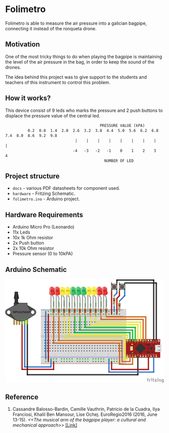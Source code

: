# Folimetro

Folimetro is able to measure the air pressure into a galician bagpipe, connecting it instead of the ronqueta drone.

## Motivation

One of the most tricky things to do when playing the bagpipe is maintaining the level of the air pressure in the bag, in order to keep the sound of the drones.

The idea behind this project was to give support to the students and teachers of this instrument to control this problem.

## How it works?

This device consist of 9 leds who marks the pressure and 2 push buttons to displace the pressure value of the central led.

```
                                          PRESSURE VALUE (kPA)
          0.2  0.8  1.4  2.0  2.6  3.2  3.8  4.4  5.0  5.6  6.2  6.8  7.4  8.0  8.6  9.2  9.8
                               |    |    |    |    |    |    |    |    |    
                              -4   -3   -2   -1    0    1    2    3    4  
                                            NUMBER OF LED

```

## Project structure
* `docs` - various PDF datasheets for component used.
* `hardware` - Fritzing Schematic.
* `folimetro.ino` - Arduino project.

## Hardware Requirements

* Arduino Micro Pro (Leonardo)
* 11x Leds
* 10x 1k Ohm resistor
* 2x Push button
* 2x 10k Ohm resistor
* Pressure sensor (0 to 10kPA)

## Arduino Schematic
![Connection Scheme](figures/sketch.png)

## Reference
1.  Cassandre Balosso-Bardin, Camille Vauthrin, Patricio de la Cuadra, Ilya Franciosi, Khalil Ben Mansour, Lise Ochej. EuroRegio2016 (2016, June 13-15). *\<\<The musical arm of the bagpipe player: a cultural and mechanical approach>>*  [[Link]]( http://www.sea-acustica.es/fileadmin/Oporto16/73.pdf)

